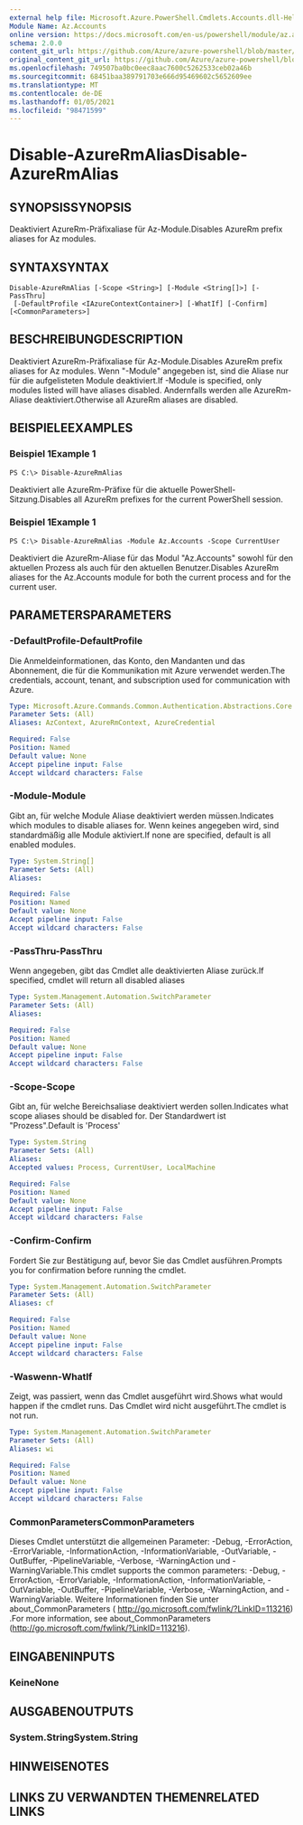 ```yaml
---
external help file: Microsoft.Azure.PowerShell.Cmdlets.Accounts.dll-Help.xml
Module Name: Az.Accounts
online version: https://docs.microsoft.com/en-us/powershell/module/az.accounts/disable-azurermalias
schema: 2.0.0
content_git_url: https://github.com/Azure/azure-powershell/blob/master/src/Accounts/Accounts/help/Disable-AzureRmAlias.md
original_content_git_url: https://github.com/Azure/azure-powershell/blob/master/src/Accounts/Accounts/help/Disable-AzureRmAlias.md
ms.openlocfilehash: 749507ba0bc0eec8aac7600c5262533ceb02a46b
ms.sourcegitcommit: 68451baa389791703e666d95469602c5652609ee
ms.translationtype: MT
ms.contentlocale: de-DE
ms.lasthandoff: 01/05/2021
ms.locfileid: "98471599"
---
```

# <span data-ttu-id="ceda5-101">Disable-AzureRmAlias</span><span class="sxs-lookup"><span data-stu-id="ceda5-101">Disable-AzureRmAlias</span></span>

## <span data-ttu-id="ceda5-102">SYNOPSIS</span><span class="sxs-lookup"><span data-stu-id="ceda5-102">SYNOPSIS</span></span>
<span data-ttu-id="ceda5-103">Deaktiviert AzureRm-Präfixaliase für Az-Module.</span><span class="sxs-lookup"><span data-stu-id="ceda5-103">Disables AzureRm prefix aliases for Az modules.</span></span>

## <span data-ttu-id="ceda5-104">SYNTAX</span><span class="sxs-lookup"><span data-stu-id="ceda5-104">SYNTAX</span></span>

```
Disable-AzureRmAlias [-Scope <String>] [-Module <String[]>] [-PassThru]
 [-DefaultProfile <IAzureContextContainer>] [-WhatIf] [-Confirm] [<CommonParameters>]
```

## <span data-ttu-id="ceda5-105">BESCHREIBUNG</span><span class="sxs-lookup"><span data-stu-id="ceda5-105">DESCRIPTION</span></span>
<span data-ttu-id="ceda5-106">Deaktiviert AzureRm-Präfixaliase für Az-Module.</span><span class="sxs-lookup"><span data-stu-id="ceda5-106">Disables AzureRm prefix aliases for Az modules.</span></span> <span data-ttu-id="ceda5-107">Wenn "-Module" angegeben ist, sind die Aliase nur für die aufgelisteten Module deaktiviert.</span><span class="sxs-lookup"><span data-stu-id="ceda5-107">If -Module is specified, only modules listed will have aliases disabled.</span></span> <span data-ttu-id="ceda5-108">Andernfalls werden alle AzureRm-Aliase deaktiviert.</span><span class="sxs-lookup"><span data-stu-id="ceda5-108">Otherwise all AzureRm aliases are disabled.</span></span>

## <span data-ttu-id="ceda5-109">BEISPIELE</span><span class="sxs-lookup"><span data-stu-id="ceda5-109">EXAMPLES</span></span>

### <span data-ttu-id="ceda5-110">Beispiel 1</span><span class="sxs-lookup"><span data-stu-id="ceda5-110">Example 1</span></span>
```
PS C:\> Disable-AzureRmAlias
```

<span data-ttu-id="ceda5-111">Deaktiviert alle AzureRm-Präfixe für die aktuelle PowerShell-Sitzung.</span><span class="sxs-lookup"><span data-stu-id="ceda5-111">Disables all AzureRm prefixes for the current PowerShell session.</span></span>

### <span data-ttu-id="ceda5-112">Beispiel 1</span><span class="sxs-lookup"><span data-stu-id="ceda5-112">Example 1</span></span>
```
PS C:\> Disable-AzureRmAlias -Module Az.Accounts -Scope CurrentUser
```

<span data-ttu-id="ceda5-113">Deaktiviert die AzureRm-Aliase für das Modul "Az.Accounts" sowohl für den aktuellen Prozess als auch für den aktuellen Benutzer.</span><span class="sxs-lookup"><span data-stu-id="ceda5-113">Disables AzureRm aliases for the Az.Accounts module for both the current process and for the current user.</span></span>

## <span data-ttu-id="ceda5-114">PARAMETERS</span><span class="sxs-lookup"><span data-stu-id="ceda5-114">PARAMETERS</span></span>

### <span data-ttu-id="ceda5-115">-DefaultProfile</span><span class="sxs-lookup"><span data-stu-id="ceda5-115">-DefaultProfile</span></span>
<span data-ttu-id="ceda5-116">Die Anmeldeinformationen, das Konto, den Mandanten und das Abonnement, die für die Kommunikation mit Azure verwendet werden.</span><span class="sxs-lookup"><span data-stu-id="ceda5-116">The credentials, account, tenant, and subscription used for communication with Azure.</span></span>

```yaml
Type: Microsoft.Azure.Commands.Common.Authentication.Abstractions.Core.IAzureContextContainer
Parameter Sets: (All)
Aliases: AzContext, AzureRmContext, AzureCredential

Required: False
Position: Named
Default value: None
Accept pipeline input: False
Accept wildcard characters: False
```

### <span data-ttu-id="ceda5-117">-Module</span><span class="sxs-lookup"><span data-stu-id="ceda5-117">-Module</span></span>
<span data-ttu-id="ceda5-118">Gibt an, für welche Module Aliase deaktiviert werden müssen.</span><span class="sxs-lookup"><span data-stu-id="ceda5-118">Indicates which modules to disable aliases for.</span></span>
<span data-ttu-id="ceda5-119">Wenn keines angegeben wird, sind standardmäßig alle Module aktiviert.</span><span class="sxs-lookup"><span data-stu-id="ceda5-119">If none are specified, default is all enabled modules.</span></span>

```yaml
Type: System.String[]
Parameter Sets: (All)
Aliases:

Required: False
Position: Named
Default value: None
Accept pipeline input: False
Accept wildcard characters: False
```

### <span data-ttu-id="ceda5-120">-PassThru</span><span class="sxs-lookup"><span data-stu-id="ceda5-120">-PassThru</span></span>
<span data-ttu-id="ceda5-121">Wenn angegeben, gibt das Cmdlet alle deaktivierten Aliase zurück.</span><span class="sxs-lookup"><span data-stu-id="ceda5-121">If specified, cmdlet will return all disabled aliases</span></span>

```yaml
Type: System.Management.Automation.SwitchParameter
Parameter Sets: (All)
Aliases:

Required: False
Position: Named
Default value: None
Accept pipeline input: False
Accept wildcard characters: False
```

### <span data-ttu-id="ceda5-122">-Scope</span><span class="sxs-lookup"><span data-stu-id="ceda5-122">-Scope</span></span>
<span data-ttu-id="ceda5-123">Gibt an, für welche Bereichsaliase deaktiviert werden sollen.</span><span class="sxs-lookup"><span data-stu-id="ceda5-123">Indicates what scope aliases should be disabled for.</span></span> <span data-ttu-id="ceda5-124">Der Standardwert ist "Prozess".</span><span class="sxs-lookup"><span data-stu-id="ceda5-124">Default is 'Process'</span></span>

```yaml
Type: System.String
Parameter Sets: (All)
Aliases:
Accepted values: Process, CurrentUser, LocalMachine

Required: False
Position: Named
Default value: None
Accept pipeline input: False
Accept wildcard characters: False
```

### <span data-ttu-id="ceda5-125">-Confirm</span><span class="sxs-lookup"><span data-stu-id="ceda5-125">-Confirm</span></span>
<span data-ttu-id="ceda5-126">Fordert Sie zur Bestätigung auf, bevor Sie das Cmdlet ausführen.</span><span class="sxs-lookup"><span data-stu-id="ceda5-126">Prompts you for confirmation before running the cmdlet.</span></span>

```yaml
Type: System.Management.Automation.SwitchParameter
Parameter Sets: (All)
Aliases: cf

Required: False
Position: Named
Default value: None
Accept pipeline input: False
Accept wildcard characters: False
```

### <span data-ttu-id="ceda5-127">-Waswenn</span><span class="sxs-lookup"><span data-stu-id="ceda5-127">-WhatIf</span></span>
<span data-ttu-id="ceda5-128">Zeigt, was passiert, wenn das Cmdlet ausgeführt wird.</span><span class="sxs-lookup"><span data-stu-id="ceda5-128">Shows what would happen if the cmdlet runs.</span></span>
<span data-ttu-id="ceda5-129">Das Cmdlet wird nicht ausgeführt.</span><span class="sxs-lookup"><span data-stu-id="ceda5-129">The cmdlet is not run.</span></span>

```yaml
Type: System.Management.Automation.SwitchParameter
Parameter Sets: (All)
Aliases: wi

Required: False
Position: Named
Default value: None
Accept pipeline input: False
Accept wildcard characters: False
```

### <span data-ttu-id="ceda5-130">CommonParameters</span><span class="sxs-lookup"><span data-stu-id="ceda5-130">CommonParameters</span></span>
<span data-ttu-id="ceda5-131">Dieses Cmdlet unterstützt die allgemeinen Parameter: -Debug, -ErrorAction, -ErrorVariable, -InformationAction, -InformationVariable, -OutVariable, -OutBuffer, -PipelineVariable, -Verbose, -WarningAction und -WarningVariable.</span><span class="sxs-lookup"><span data-stu-id="ceda5-131">This cmdlet supports the common parameters: -Debug, -ErrorAction, -ErrorVariable, -InformationAction, -InformationVariable, -OutVariable, -OutBuffer, -PipelineVariable, -Verbose, -WarningAction, and -WarningVariable.</span></span> <span data-ttu-id="ceda5-132">Weitere Informationen finden Sie unter about_CommonParameters ( http://go.microsoft.com/fwlink/?LinkID=113216) .</span><span class="sxs-lookup"><span data-stu-id="ceda5-132">For more information, see about_CommonParameters (http://go.microsoft.com/fwlink/?LinkID=113216).</span></span>

## <span data-ttu-id="ceda5-133">EINGABEN</span><span class="sxs-lookup"><span data-stu-id="ceda5-133">INPUTS</span></span>

### <span data-ttu-id="ceda5-134">Keine</span><span class="sxs-lookup"><span data-stu-id="ceda5-134">None</span></span>

## <span data-ttu-id="ceda5-135">AUSGABEN</span><span class="sxs-lookup"><span data-stu-id="ceda5-135">OUTPUTS</span></span>

### <span data-ttu-id="ceda5-136">System.String</span><span class="sxs-lookup"><span data-stu-id="ceda5-136">System.String</span></span>

## <span data-ttu-id="ceda5-137">HINWEISE</span><span class="sxs-lookup"><span data-stu-id="ceda5-137">NOTES</span></span>

## <span data-ttu-id="ceda5-138">LINKS ZU VERWANDTEN THEMEN</span><span class="sxs-lookup"><span data-stu-id="ceda5-138">RELATED LINKS</span></span>
